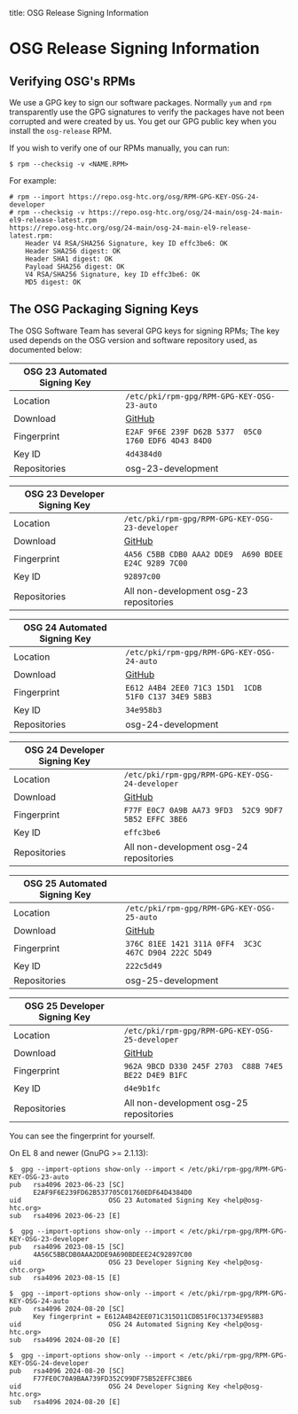 
title: OSG Release Signing Information

OSG Release Signing Information
===============================

Verifying OSG's RPMs
--------------------

We use a GPG key to sign our software packages. Normally `yum` and `rpm` transparently use the GPG signatures to verify the packages have not been corrupted and were created by us. You get our GPG public key when you install the `osg-release` RPM.

If you wish to verify one of our RPMs manually, you can run:

```console
$ rpm --checksig -v <NAME.RPM>
```

For example:

```console
# rpm --import https://repo.osg-htc.org/osg/RPM-GPG-KEY-OSG-24-developer
# rpm --checksig -v https://repo.osg-htc.org/osg/24-main/osg-24-main-el9-release-latest.rpm
https://repo.osg-htc.org/osg/24-main/osg-24-main-el9-release-latest.rpm:
    Header V4 RSA/SHA256 Signature, key ID effc3be6: OK
    Header SHA256 digest: OK
    Header SHA1 digest: OK
    Payload SHA256 digest: OK
    V4 RSA/SHA256 Signature, key ID effc3be6: OK
    MD5 digest: OK
```

The OSG Packaging Signing Keys
------------------------------

The OSG Software Team has several GPG keys for signing RPMs;
The key used depends on the OSG version and software repository used, as documented below:

| OSG 23 Automated Signing Key |                                              |
|--------------------|--------------------------------------------------------|
| Location           | `/etc/pki/rpm-gpg/RPM-GPG-KEY-OSG-23-auto`             |
| Download           | [GitHub](https://raw.githubusercontent.com/opensciencegrid/docs/master/docs/release/RPM-GPG-KEY-OSG-23-auto) |
| Fingerprint        | `E2AF 9F6E 239F D62B 5377  05C0 1760 EDF6 4D43 84D0`   |
| Key ID             | `4d4384d0`                                             |
| Repositories       | osg-23-development                                     |

| OSG 23 Developer Signing Key |                                              |
|--------------------|--------------------------------------------------------|
| Location           | `/etc/pki/rpm-gpg/RPM-GPG-KEY-OSG-23-developer`        |
| Download           | [GitHub](https://raw.githubusercontent.com/opensciencegrid/docs/master/docs/release/RPM-GPG-KEY-OSG-23-developer) |
| Fingerprint        | `4A56 C5BB CDB0 AAA2 DDE9  A690 BDEE E24C 9289 7C00`   |
| Key ID             | `92897c00`                                             |
| Repositories       | All non-development osg-23 repositories                |

| OSG 24 Automated Signing Key |                                              |
|--------------------|--------------------------------------------------------|
| Location           | `/etc/pki/rpm-gpg/RPM-GPG-KEY-OSG-24-auto`             |
| Download           | [GitHub](https://raw.githubusercontent.com/opensciencegrid/docs/master/docs/release/RPM-GPG-KEY-OSG-24-auto) |
| Fingerprint        | `E612 A4B4 2EE0 71C3 15D1  1CDB 51F0 C137 34E9 58B3`   |
| Key ID             | `34e958b3`                                             |
| Repositories       | osg-24-development                                     |

| OSG 24 Developer Signing Key |                                              |
|--------------------|--------------------------------------------------------|
| Location           | `/etc/pki/rpm-gpg/RPM-GPG-KEY-OSG-24-developer`        |
| Download           | [GitHub](https://raw.githubusercontent.com/opensciencegrid/docs/master/docs/release/RPM-GPG-KEY-OSG-24-developer) |
| Fingerprint        | `F77F E0C7 0A9B AA73 9FD3  52C9 9DF7 5B52 EFFC 3BE6`   |
| Key ID             | `effc3be6`                                             |
| Repositories       | All non-development osg-24 repositories                |

| OSG 25 Automated Signing Key |                                              |
|--------------------|--------------------------------------------------------|
| Location           | `/etc/pki/rpm-gpg/RPM-GPG-KEY-OSG-25-auto`             |
| Download           | [GitHub](https://raw.githubusercontent.com/opensciencegrid/docs/master/docs/release/RPM-GPG-KEY-OSG-25-auto) |
| Fingerprint        | `376C 81EE 1421 311A 0FF4  3C3C 467C D904 222C 5D49`   |
| Key ID             | `222c5d49`                                             |
| Repositories       | osg-25-development                                     |

| OSG 25 Developer Signing Key |                                              |
|--------------------|--------------------------------------------------------|
| Location           | `/etc/pki/rpm-gpg/RPM-GPG-KEY-OSG-25-developer`        |
| Download           | [GitHub](https://raw.githubusercontent.com/opensciencegrid/docs/master/docs/release/RPM-GPG-KEY-OSG-25-developer) |
| Fingerprint        | `962A 9BCD D330 245F 2703  C88B 74E5 BE22 D4E9 B1FC`   |
| Key ID             | `d4e9b1fc`                                             |
| Repositories       | All non-development osg-25 repositories                |

You can see the fingerprint for yourself.

On EL 8 and newer (GnuPG &gt;= 2.1.13):
```console
$  gpg --import-options show-only --import < /etc/pki/rpm-gpg/RPM-GPG-KEY-OSG-23-auto
pub   rsa4096 2023-06-23 [SC]
      E2AF9F6E239FD62B537705C01760EDF64D4384D0
uid                      OSG 23 Automated Signing Key <help@osg-htc.org>
sub   rsa4096 2023-06-23 [E]

$  gpg --import-options show-only --import < /etc/pki/rpm-gpg/RPM-GPG-KEY-OSG-23-developer
pub   rsa4096 2023-08-15 [SC]
      4A56C5BBCDB0AAA2DDE9A690BDEEE24C92897C00
uid                      OSG 23 Developer Signing Key <help@osg-chtc.org>
sub   rsa4096 2023-08-15 [E]

$  gpg --import-options show-only --import < /etc/pki/rpm-gpg/RPM-GPG-KEY-OSG-24-auto
pub   rsa4096 2024-08-20 [SC]
      Key fingerprint = E612A4B42EE071C315D11CDB51F0C13734E958B3
uid                      OSG 24 Automated Signing Key <help@osg-htc.org>
sub   rsa4096 2024-08-20 [E]

$  gpg --import-options show-only --import < /etc/pki/rpm-gpg/RPM-GPG-KEY-OSG-24-developer
pub   rsa4096 2024-08-20 [SC]
      F77FE0C70A9BAA739FD352C99DF75B52EFFC3BE6
uid                      OSG 24 Developer Signing Key <help@osg-htc.org>
sub   rsa4096 2024-08-20 [E]

```

